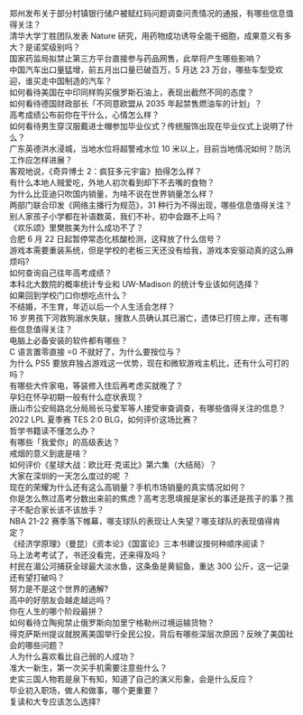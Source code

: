郑州发布关于部分村镇银行储户被赋红码问题调查问责情况的通报，有哪些信息值得关注？  
清华大学丁胜团队发表 Nature 研究，用药物成功诱导全能干细胞，成果意义有多大？是诺奖级别吗？  
国家药监局拟禁止第三方平台直接参与药品网售，此举将产生哪些影响？  
中国汽车出口量猛增，前五月出口量已破百万，5 月达 23 万台，哪些车型受欢迎，谁买走中国制造的汽车？  
如何看待美国在中印同样购买俄罗斯石油上，表现出截然不同的态度？  
如何看待德国财政部长「不同意欧盟从 2035 年起禁售燃油车的计划」？  
高考成绩公布前你在干什么，心情怎么样？  
如何看待男生穿汉服戴进士帽参加毕业仪式？传统服饰出现在毕业仪式上说明了什么？  
广东英德洪水浸城，当地水位将超警戒水位 10 米以上，目前当地情况如何？防汛工作应怎样进展？  
客观地说，《奇异博士 2：疯狂多元宇宙》拍得怎么样？  
有什么本地人贼爱吃，外地人初次看到却下不去嘴的食物？  
为什么比亚迪只吹国内销量，为啥不说在世界销量怎么样？  
两部门联合印发《网络主播行为规范》，31 种行为不得出现，哪些信息值得关注？  
别人家孩子小学都在补语数英，我们不补，初中会跟不上吗？  
《欢乐颂》里樊胜美为什么成功不了？  
合肥 6 月 22 日起暂停常态化核酸检测，这释放了什么信号？  
游戏本需要重装系统，但是学校的老板三天还没有给我，游戏本安驱动真的这么麻烦吗?  
如何查询自己往年高考成绩？  
本科北大数院的概率统计专业和 UW-Madison 的统计专业该如何选择？  
如果回到学校门口你想吃点什么？  
不结婚，不生育，年迈以后一个人生活会怎样？  
16 岁男孩下河救狗溺水失联，搜救人员确认其已溺亡，遗体已打捞上岸，还有哪些信息值得关注？  
电脑上必备安装的软件都有哪些？  
C 语言置零直接 =0 不就好了，为什么要按位与？  
为什么 PS5 要放弃独占游戏这一优势，现在和微软游戏主机比，还有什么可打的吗？  
有哪些大件家电，等装修入住后再考虑买就晚了？  
孕妇在怀孕初期一般有什么症状表现？  
唐山市公安局路北分局局长马爱军等人接受审查调查，有哪些值得关注的信息？  
2022 LPL 夏季赛 TES 2:0 BLG，如何评价这场比赛？  
哲学书籍读不懂怎么办？  
有哪些「我爱你」的高级表达？  
戒烟的意义到底是啥？  
如何评价《星球大战：欧比旺·克诺比》第六集（大结局）？  
大家在深圳的一天怎么度过的呢 ？  
现在的荣耀为什么还有这么高销量？手机市场销量的真实情况如何？  
你是怎么熬过高考分数出来前的焦虑？高考志愿填报是家长的事还是孩子的事？孩子不配合家长该不该放手？  
NBA 21-22 赛季落下帷幕，哪支球队的表现让人失望？哪支球队的表现值得肯定？  
《经济学原理》（曼昆）《资本论》《国富论》三本书建议按何种顺序阅读？  
马上法考考试了，书还没看完，还来得及吗？  
村民在湄公河捕获全球最大淡水鱼，这条鱼是黄貂鱼，重达 300 公斤，这一记录还有望打破吗？  
努力是不是这个世界的通解?  
高中的好朋友会越走越远吗？  
你在人生的哪个阶段最拼？  
如何看待立陶宛禁止俄罗斯向加里宁格勒州过境运输货物？  
得克萨斯州提议就脱离美国举行全民公投，背后有哪些深层次原因？反映了美国社会的哪些问题？  
人为什么喜欢看比自己弱的人成功？  
准大一新生，第一次买手机需要注意些什么？  
史实三国人物若是泉下有知，知道了自己的演义形象，会是什么反应？  
毕业初入职场，做人和做事，哪个更重要？  
复读和大专应该怎么选择?  

